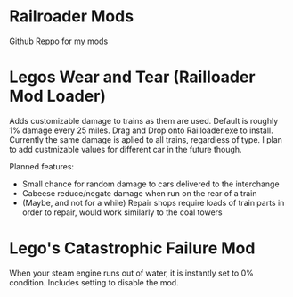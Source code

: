 # Railroader Mods
Github Reppo for my mods

# Legos Wear and Tear (Railloader Mod Loader)
Adds customizable damage to trains as them are used. Default is roughly 1% damage every 25 miles. Drag and Drop onto Railloader.exe to install.
Currently the same damage is aplied to all trains, regardless of type. I plan to add custmizable values for different car in the future though. 

Planned features:
 - Small chance for random damage to cars delivered to the interchange
 - Cabeese reduce/negate damage when run on the rear of a train
 - (Maybe, and not for a while) Repair shops require loads of train parts in order to repair, would work similarly to the coal towers

# Lego's Catastrophic Failure Mod
When your steam engine runs out of water, it is instantly set to 0% condition. Includes setting to disable the mod.
